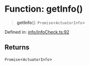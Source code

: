 # Function: getInfo()

> **getInfo**(): `Promise`\<`ActuatorInfo`\>

Defined in: [info/InfoCheck.ts:92](https://github.com/actuatorjs/actuatorjs/blob/8d5b7557cd90e88d26d5c082f758a51285b865b0/src/info/InfoCheck.ts#L92)

## Returns

`Promise`\<`ActuatorInfo`\>
